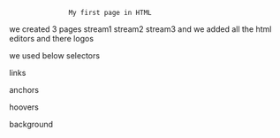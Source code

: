                    My first page in HTML

we created 3 pages stream1 stream2 stream3 and we added all the 
html editors and there logos

we used below selectors

links

anchors

hoovers

background

